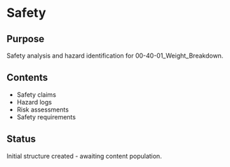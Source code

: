 # Safety

## Purpose
Safety analysis and hazard identification for 00-40-01_Weight_Breakdown.

## Contents
- Safety claims
- Hazard logs
- Risk assessments
- Safety requirements

## Status
Initial structure created - awaiting content population.
